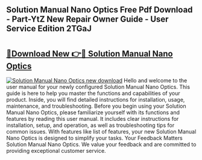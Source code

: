 ## Solution Manual Nano Optics Free Pdf Download - Part-YtZ New Repair Owner Guide - User Service Edition 2TGaJ

# <h2><a href="http://bc52364.oget.top/?id=Solution+Manual+Nano+Optics">🔗Download New 👉🔴 Solution Manual Nano Optics</a></h2>

[![Solution Manual Nano Optics new download](https://i.imgur.com/5g1atiW.png)](http://bc52364.oget.top/?id=Solution+Manual+Nano+Optics)
Hello and welcome to the user manual for your newly configured Solution Manual Nano Optics. This guide is here to help you master the functions and capabilities of your product. Inside, you will find detailed instructions for installation, usage, maintenance, and troubleshooting. Before you begin using your Solution Manual Nano Optics, please familiarize yourself with its functions and features by reading this user manual. It includes clear instructions for installation, setup, and operation, as well as troubleshooting tips for common issues. With features like list of features, your new Solution Manual Nano Optics is designed to simplify your tasks. Your Feedback Matters Solution Manual Nano Optics. We value your feedback and are committed to providing exceptional customer service.
